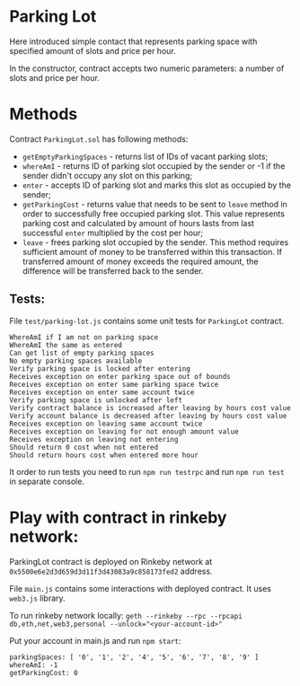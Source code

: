 # Parking Lot
Here introduced simple contact that represents parking space with specified amount of slots and price per hour.

In the constructor, contract accepts two numeric parameters: a number of slots and price per hour.
# Methods
Contract `ParkingLot.sol` has following methods:
* `getEmptyParkingSpaces` - returns list of IDs of vacant parking slots;
* `whereAmI` - returns ID of parking slot occupied by the sender
or -1 if the sender didn't occupy any slot on this parking;
* `enter` - accepts ID of parking slot and marks this slot as occupied by the sender;
* `getParkingCost` - returns value that needs to be sent to `leave` method in order to successfully free
occupied parking slot. This value represents parking cost and calculated by amount of hours lasts from
last successful `enter` multiplied by the cost per hour;
* `leave` - frees parking slot occupied by the sender. This method requires
sufficient amount of money to be transferred within this transaction.
If transferred amount of money exceeds the required amount, the difference will be transferred back to the sender.

## Tests:
File `test/parking-lot.js` contains some unit tests for `ParkingLot` contract.
```
WhereAmI if I am not on parking space
WhereAmI the same as entered
Can get list of empty parking spaces
No empty parking spaces available
Verify parking space is locked after entering
Receives exception on enter parking space out of bounds
Receives exception on enter same parking space twice
Receives exception on enter same account twice
Verify parking space is unlocked after left
Verify contract balance is increased after leaving by hours cost value
Verify account balance is decreased after leaving by hours cost value
Receives exception on leaving same account twice
Receives exception on leaving for not enough amount value
Receives exception on leaving not entering
Should return 0 cost when not entered
Should return hours cost when entered more hour
```

It order to run tests you need to run `npm run testrpc` and run `npm run test` in separate console.

# Play with contract in rinkeby network:
ParkingLot contract is deployed on Rinkeby network at `0x5500e6e2d3d659d3d11f3d43083a9c858173fed2` address.

File `main.js` contains some interactions with deployed contract. It uses `web3.js` library.

To run rinkeby network locally:
  `geth --rinkeby --rpc --rpcapi db,eth,net,web3,personal --unlock="<your-account-id>"`

Put your account in main.js and run `npm start`:

```
parkingSpaces: [ '0', '1', '2', '4', '5', '6', '7', '8', '9' ] 
whereAmI: -1
getParkingCost: 0
```
